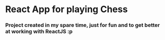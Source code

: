 # React App for playing Chess

### Project created in my spare time, just for fun and to get better at working with ReactJS :p
